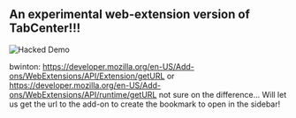 ## An experimental web-extension version of TabCenter!!! ##

![Hacked Demo](https://raw.githubusercontent.com/bwinton/TabCenter/webext/HackedDemo.png)

bwinton: https://developer.mozilla.org/en-US/Add-ons/WebExtensions/API/Extension/getURL or https://developer.mozilla.org/en-US/Add-ons/WebExtensions/API/runtime/getURL not sure on the difference...
Will let us get the url to the add-on to create the bookmark to open in the sidebar!

